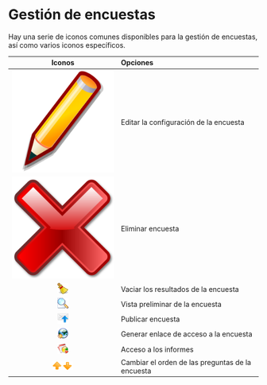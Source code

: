 # Gestión de encuestas

Hay una serie de iconos comunes disponibles para la gestión de encuestas, así como varios iconos específicos.

| Iconos | Opciones |
| :---: | :--- |
| ![](../../.gitbook/assets/graphics297%20%282%29.svg) | Editar la configuración de la encuesta |
| ![](../../.gitbook/assets/images229%20%282%29.svg) | Eliminar encuesta |
| ![](../../.gitbook/assets/graphics298%20%284%29.png) | Vaciar los resultados de la encuesta |
| ![](../../.gitbook/assets/graphics299%20%284%29.png) | Vista preliminar de la encuesta |
| ![](../../.gitbook/assets/graphics300%20%284%29.png) | Publicar encuesta |
| ![](../../.gitbook/assets/graphics301%20%284%29.png) | Generar enlace de acceso a la encuesta |
| ![](../../.gitbook/assets/graphics302%20%284%29.png) | Acceso a los informes |
| ![](../../.gitbook/assets/images234%20%284%29.png) | Cambiar el orden de las preguntas de la encuesta |

